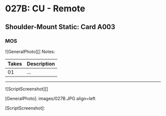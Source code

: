 # 027B: CU - Remote

## Shoulder-Mount Static: Card A003

### MOS

![GeneralPhoto][]
Notes: 

| Takes | Description |
|:---|:----|
| 01 | ... |

----

![ScriptScreenshot][]


[GeneralPhoto]:  images/027B.JPG align=left

[ScriptScreenshot]: 